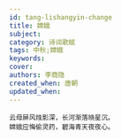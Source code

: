 ```yaml
---
id: tang-lishangyin-change
title: 嫦娥
subject: 
category: 诗词歌赋
tags: 中秋;嫦娥
keywords: 
cover: 
authors: 李商隐
created_when: 唐朝
updated_when: 
---
```


```
云母屏风烛影深，长河渐落晓星沉。
嫦娥应悔偷灵药，碧海青天夜夜心。
```

